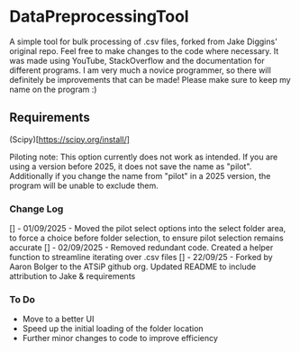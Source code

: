 # DataPreprocessingTool
A simple tool for bulk processing of .csv files, forked from Jake Diggins' original repo.
Feel free to make changes to the code where necessary. 
It was made using YouTube, StackOverflow and the documentation for different programs.
I am very much a novice programmer, so there will definitely be improvements that can be made!
Please make sure to keep my name on the program :)

## Requirements
(Scipy)[https://scipy.org/install/]

Piloting note: This option currently does not work as intended. If you are using a version before 2025, it does not save the name as "pilot". Additionally if you change the name from "pilot" in a 2025 version, the program will be unable to exclude them.

### Change Log

[] - 01/09/2025 - Moved the pilot select options into the select folder area, to force a choice before folder selection, to ensure pilot selection remains accurate
[] - 02/09/2025 - Removed redundant code. Created a helper function to streamline iterating over .csv files
[] - 22/09/25 - Forked by Aaron Bolger to the ATSiP github org. Updated README to include attribution to Jake & requirements

### To Do
- Move to a better UI
- Speed up the initial loading of the folder location
- Further minor changes to code to improve efficiency
